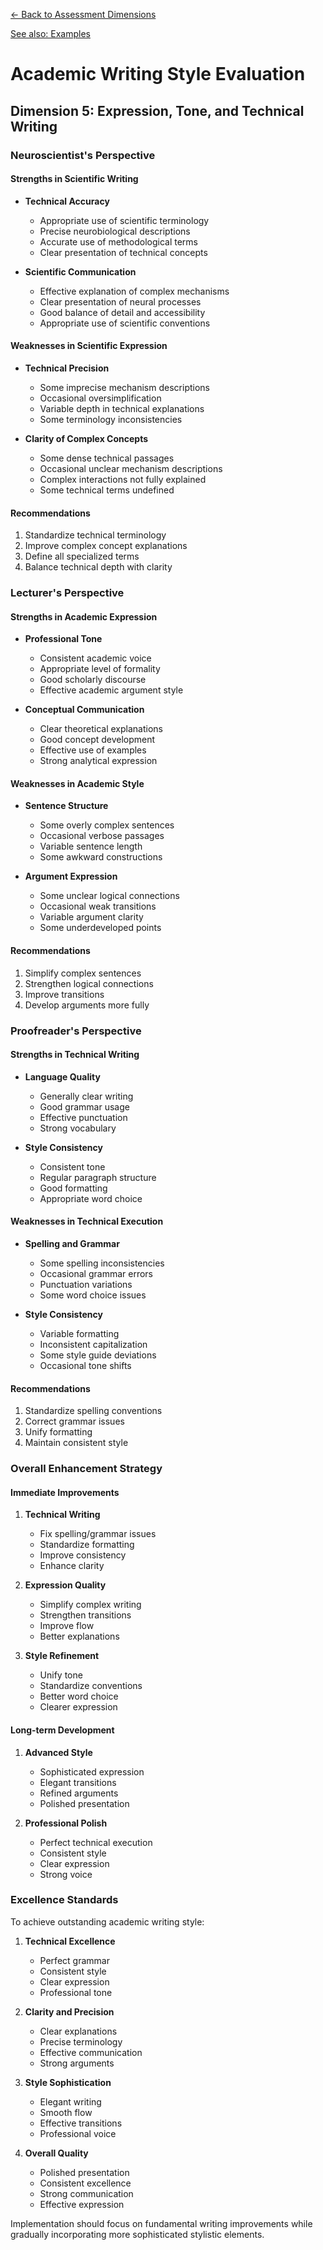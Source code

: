 [← Back to Assessment Dimensions](0-assessment-dimensions.md)

[See also: Examples](5-writing-style-examples.md)

# Academic Writing Style Evaluation
## Dimension 5: Expression, Tone, and Technical Writing

### Neuroscientist's Perspective

#### Strengths in Scientific Writing
- **Technical Accuracy**
  - Appropriate use of scientific terminology
  - Precise neurobiological descriptions
  - Accurate use of methodological terms
  - Clear presentation of technical concepts

- **Scientific Communication**
  - Effective explanation of complex mechanisms
  - Clear presentation of neural processes
  - Good balance of detail and accessibility
  - Appropriate use of scientific conventions

#### Weaknesses in Scientific Expression
- **Technical Precision**
  - Some imprecise mechanism descriptions
  - Occasional oversimplification
  - Variable depth in technical explanations
  - Some terminology inconsistencies

- **Clarity of Complex Concepts**
  - Some dense technical passages
  - Occasional unclear mechanism descriptions
  - Complex interactions not fully explained
  - Some technical terms undefined

#### Recommendations
1. Standardize technical terminology
2. Improve complex concept explanations
3. Define all specialized terms
4. Balance technical depth with clarity

### Lecturer's Perspective

#### Strengths in Academic Expression
- **Professional Tone**
  - Consistent academic voice
  - Appropriate level of formality
  - Good scholarly discourse
  - Effective academic argument style

- **Conceptual Communication**
  - Clear theoretical explanations
  - Good concept development
  - Effective use of examples
  - Strong analytical expression

#### Weaknesses in Academic Style
- **Sentence Structure**
  - Some overly complex sentences
  - Occasional verbose passages
  - Variable sentence length
  - Some awkward constructions

- **Argument Expression**
  - Some unclear logical connections
  - Occasional weak transitions
  - Variable argument clarity
  - Some underdeveloped points

#### Recommendations
1. Simplify complex sentences
2. Strengthen logical connections
3. Improve transitions
4. Develop arguments more fully

### Proofreader's Perspective

#### Strengths in Technical Writing
- **Language Quality**
  - Generally clear writing
  - Good grammar usage
  - Effective punctuation
  - Strong vocabulary

- **Style Consistency**
  - Consistent tone
  - Regular paragraph structure
  - Good formatting
  - Appropriate word choice

#### Weaknesses in Technical Execution
- **Spelling and Grammar**
  - Some spelling inconsistencies
  - Occasional grammar errors
  - Punctuation variations
  - Some word choice issues

- **Style Consistency**
  - Variable formatting
  - Inconsistent capitalization
  - Some style guide deviations
  - Occasional tone shifts

#### Recommendations
1. Standardize spelling conventions
2. Correct grammar issues
3. Unify formatting
4. Maintain consistent style

### Overall Enhancement Strategy

#### Immediate Improvements
1. **Technical Writing**
   - Fix spelling/grammar issues
   - Standardize formatting
   - Improve consistency
   - Enhance clarity

2. **Expression Quality**
   - Simplify complex writing
   - Strengthen transitions
   - Improve flow
   - Better explanations

3. **Style Refinement**
   - Unify tone
   - Standardize conventions
   - Better word choice
   - Clearer expression

#### Long-term Development
1. **Advanced Style**
   - Sophisticated expression
   - Elegant transitions
   - Refined arguments
   - Polished presentation

2. **Professional Polish**
   - Perfect technical execution
   - Consistent style
   - Clear expression
   - Strong voice

### Excellence Standards

To achieve outstanding academic writing style:

1. **Technical Excellence**
   - Perfect grammar
   - Consistent style
   - Clear expression
   - Professional tone

2. **Clarity and Precision**
   - Clear explanations
   - Precise terminology
   - Effective communication
   - Strong arguments

3. **Style Sophistication**
   - Elegant writing
   - Smooth flow
   - Effective transitions
   - Professional voice

4. **Overall Quality**
   - Polished presentation
   - Consistent excellence
   - Strong communication
   - Effective expression

Implementation should focus on fundamental writing improvements while gradually incorporating more sophisticated stylistic elements.
